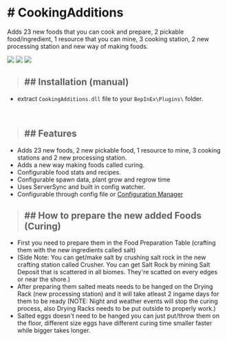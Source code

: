 # <b># CookingAdditions</b>

Adds 23 new foods that you can cook and prepare, 2 pickable food/ingredient, 1 resource that you can mine, 3 cooking station, 2 new processing station and new way of making foods.
<br/>

![](https://i.ibb.co/bF2tYcX/ss.png)
![](https://i.ibb.co/1r1xNVW/ss2.png)
![](https://i.ibb.co/LxJwzkH/ss3.png)
<br/>

>## ## Installation (manual)

- extract `CookingAdditions.dll` file to your `BepInEx\Plugins\` folder.

</br>

>## ## Features

- Adds 23 new foods, 2 new pickable food, 1 resource to mine, 3 cooking stations and 2 new processing station.
- Adds a new way making foods called curing.
- Configurable food stats and recipes.
- Configurable spawn data, plant grow and regrow time
- Uses ServerSync and built in config watcher.
- Configurable through config file or [Configuration Manager](https://valheim.thunderstore.io/package/Azumatt/Official_BepInEx_ConfigurationManager/)

>## ## How to prepare the new added Foods (Curing)
- First you need to prepare them in the Food Preparation Table (crafting them with the new ingredients called salt)
- (Side Note: You can get/make salt by crushing salt rock in the new crafting station called Crusher. You can get Salt Rock by mining Salt Deposit that is scattered in all biomes. They're scatted on every edges or near the shore.)
- After preparing them salted meats needs to be hanged on the Drying Rack (new processing station) and it will take atleast 2 ingame days for them to be ready (NOTE: Night and weather events will stop the curing process, also Drying Racks needs to be put outside to properly work.)
- Salted eggs doesn't need to be hanged you can just put/throw them on the floor, different size eggs have different curing time smaller faster while bigger takes longer.